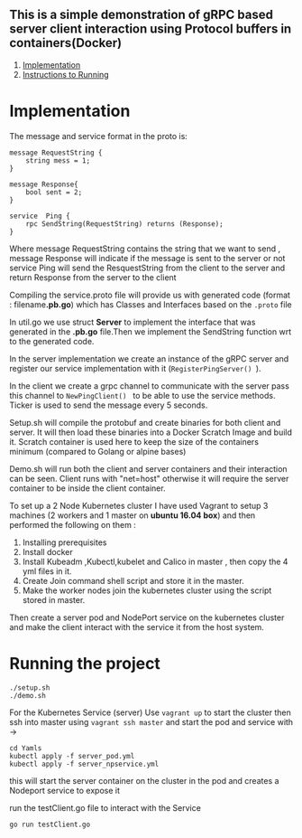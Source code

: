 <h2>This is a simple demonstration of gRPC based server client interaction using Protocol buffers in containers(Docker)</h2>

1. [Implementation](#imp)
2. [Instructions to Running](#run)

<h1><a name="imp">Implementation</a></h1>

The message and service format in the proto is:
```
message RequestString {
    string mess = 1;
}

message Response{
    bool sent = 2;
}

service  Ping {
    rpc SendString(RequestString) returns (Response);
}
```
Where message RequestString contains the string that we want to send , message Response will indicate if the message is sent to the server or not 
service Ping will send the ResquestString from the client to the server and return Response from the server to the client

Compiling the service.proto file will provide us with generated code (format : filename<b>.pb.go</b>) which has Classes and Interfaces based on the ```.proto``` file

In util.go we use struct <b>Server</b> to implement the interface that was generated in the <b>.pb.go</b> file.Then we implement the SendString function wrt to the generated code.

In the server implementation we create an instance of the gRPC server and register our service implementation with it (```RegisterPingServer() ```).

In the client we create a grpc channel to communicate with the server pass this channel to ```NewPingClient() ``` to be able to use the service methods. Ticker is used to send the message every 5 seconds. 

Setup.sh will compile the protobuf and create binaries for both client and server. It will then load these binaries into a Docker Scratch Image and build it. Scratch container is used here to keep the size of the containers minimum (compared to Golang or alpine bases)


Demo.sh will run both the client and server containers and their interaction can be seen. Client runs with "net=host" otherwise it will require the server container to be inside the client container.

To set up a 2 Node Kubernetes cluster I have used Vagrant to setup 3 machines (2 workers and 1 master on <b>ubuntu 16.04 box</b>) and then performed the following on them :
1. Installing prerequisites
2. Install docker
3. Install Kubeadm ,Kubectl,kubelet and Calico in master , then copy the 4 yml files in it.
4. Create Join command shell script and store it in the master.
5. Make the worker nodes join the kubernetes cluster using the script stored in master.

Then create a server pod and NodePort service on the kubernetes cluster and make the client interact with the service it from the host system.

<h1><a name="run">Running the project</a></h1>

```
./setup.sh
./demo.sh
```
For the Kubernetes Service (server)
Use ```vagrant up``` to start the cluster
then ssh into master using ```vagrant ssh master``` and start the pod and service with ->
```
cd Yamls
kubectl apply -f server_pod.yml
kubectl apply -f server_npservice.yml
```
this will start the server container on the cluster in the pod and creates a Nodeport service to expose it

run the testClient.go file to interact with the Service
```
go run testClient.go
```
